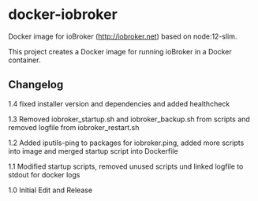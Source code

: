# docker-iobroker
Docker image for ioBroker (http://iobroker.net) based on node:12-slim.

This project creates a Docker image for running ioBroker in a Docker container. 


## Changelog

1.4 fixed installer version and dependencies and added healthcheck

1.3 Removed iobroker_startup.sh and iobroker_backup.sh from scripts and removed logfile from iobroker_restart.sh

1.2 Added iputils-ping to packages for iobroker.ping, added more scripts into image and merged startup script into Dockerfile

1.1 Modified startup scripts, removed unused scripts und linked logfile to stdout for docker logs

1.0 Initial Edit and Release
